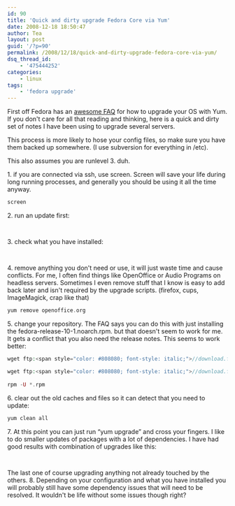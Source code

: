 ```yaml
---
id: 90
title: 'Quick and dirty upgrade Fedora Core via Yum'
date: 2008-12-18 18:50:47
author: Tea
layout: post
guid: '/?p=90'
permalink: /2008/12/18/quick-and-dirty-upgrade-fedora-core-via-yum/
dsq_thread_id:
    - '475444252'
categories:
    - linux
tags:
    - 'fedora upgrade'
---
```


First off Fedora has an [awesome FAQ](http://fedoraproject.org/wiki/YumUpgradeFaq) for how to upgrade your OS with Yum. If you don't care for all that reading and thinking, here is a quick and dirty set of notes I have been using to upgrade several servers.

This process is more likely to hose your config files, so make sure you have them backed up somewhere. (I use subversion for everything in /etc).

This also assumes you are runlevel 3. duh.

1\. if you are connected via ssh, use screen. Screen will save your life during long running processes, and generally you should be using it all the time anyway.

```php
screen
```

2\. run an update first:

```php
 
```

3\. check what you have installed:

```php
 
```

4\. remove anything you don't need or use, it will just waste time and cause conflicts. For me, I often find things like OpenOffice or Audio Programs on headless servers. Sometimes I even remove stuff that I know is easy to add back later and isn't required by the upgrade scripts. (firefox, cups, ImageMagick, crap like that)

```php
yum remove openoffice.org
```

5\. change your repository. The FAQ says you can do this with just installing the fedora-release-10-1.noarch.rpm. but that doesn't seem to work for me. It gets a conflict that you also need the release notes. This seems to work better:

```php
wget ftp:<span style="color: #808080; font-style: italic;">//download.fedora.redhat.com/pub/fedora/linux/releases/10/Everything/i386/os/Packages/fedora-release-10-1.noarch.rpm</span>
 
wget ftp:<span style="color: #808080; font-style: italic;">//download.fedora.redhat.com/pub/fedora/linux/releases/10/Everything/i386/os/Packages/fedora-release-notes-10.0.0-1.noarch.rpm</span>
 
rpm -U *.rpm
```

6\. clear out the old caches and files so it can detect that you need to update:

```php
yum clean all
```

7\. At this point you can just run “yum upgrade” and cross your fingers. I like to do smaller updates of packages with a lot of dependencies. I have had good results with combination of upgrades like this:

```php
 
```

  
The last one of course upgrading anything not already touched by the others. 8\. Depending on your configuration and what you have installed you will probably still have some dependency issues that will need to be resolved. It wouldn't be life without some issues though right?